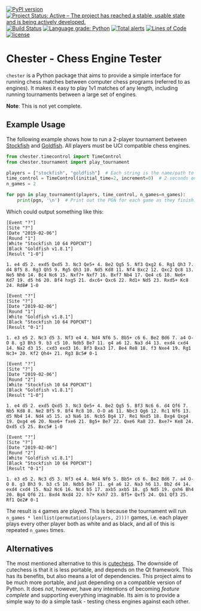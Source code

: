 [![PyPI version](https://badge.fury.io/py/chester.svg)](https://badge.fury.io/py/chester)
[![Project Status: Active – The project has reached a stable, usable state and is being actively developed.](http://www.repostatus.org/badges/latest/active.svg)](http://www.repostatus.org/#active)
[![Build Status](https://travis-ci.org/bsamseth/python-chess-engine-tester.svg?branch=master)](https://travis-ci.org/bsamseth/python-chess-engine-tester)
[![Language grade: Python](https://img.shields.io/lgtm/grade/python/g/bsamseth/python-chess-engine-tester.svg?logo=lgtm&logoWidth=18)](https://lgtm.com/projects/g/bsamseth/python-chess-engine-tester/context:python)
[![Total alerts](https://img.shields.io/lgtm/alerts/g/bsamseth/python-chess-engine-tester.svg?logo=lgtm&logoWidth=18)](https://lgtm.com/projects/g/bsamseth/python-chess-engine-tester/alerts/)
[![Lines of Code](https://tokei.rs/b1/github/bsamseth/python-chess-engine-tester)](https://github.com/Aaronepower/tokei)
[![license](https://img.shields.io/badge/license-MIT-blue.svg)](https://github.com/bsamseth/python-chess-engine-tester/blob/master/LICENSE)

# Chester - Chess Engine Tester

`chester` is a Python package that aims to provide a simple interface for running chess matches
between computer chess programs (referred to as engines). It makes it easy to
play 1v1 matches of any length, including running tournaments between a large
set of engines.

__Note__: This is not yet complete.

## Example Usage

The following example shows how to run a 2-player tournament between
[Stockfish](https://github.com/official-stockfish/Stockfish) and
[Goldfish](https://github.com/bsamseth/Goldfish). All players must be UCI compatible
chess engines.

```python
from chester.timecontrol import TimeControl
from chester.tournament import play_tournament

players = ["stockfish", "goldfish"]  # Each string is the name/path to an executable UCI engine.
time_control = TimeControl(initial_time=2, increment=0)  # 2 seconds on the clock, 0 seconds increment.
n_games = 2

for pgn in play_tournament(players, time_control, n_games=n_games):
    print(pgn, '\n')  # Print out the PGN for each game as they finish.
```

Which could output something like this:

``` text
[Event "?"]
[Site "?"]
[Date "2019-02-06"]
[Round "1"]
[White "Stockfish 10 64 POPCNT"]
[Black "Goldfish v1.8.1"]
[Result "1-0"]

1. e4 d5 2. exd5 Qxd5 3. Nc3 Qe5+ 4. Be2 Qg5 5. Nf3 Qxg2 6. Rg1 Qh3 7. d4 Bf5 8. Rg3 Qh5 9. Rg5 Qh3 10. Nd5 Kd8 11. Nf4 Bxc2 12. Qxc2 Qc8 13. Ne5 Nh6 14. Bc4 Nc6 15. Nxf7+ Nxf7 16. Bxf7 Nb4 17. Qe4 c6 18. Ne6+ Kd7 19. d5 h6 20. Bf4 hxg5 21. dxc6+ Qxc6 22. Rd1+ Nd5 23. Rxd5+ Kc8 24. Rd8# 1-0

[Event "?"]
[Site "?"]
[Date "2019-02-06"]
[Round "1"]
[White "Goldfish v1.8.1"]
[Black "Stockfish 10 64 POPCNT"]
[Result "0-1"]

1. e3 e5 2. Nc3 d5 3. Nf3 e4 4. Nd4 Nf6 5. Bb5+ c6 6. Be2 Bd6 7. a4 O-O 8. g3 Bh3 9. b3 c5 10. Ndb5 Be7 11. g4 a6 12. Na3 d4 13. exd4 cxd4 14. Na2 d3 15. cxd3 exd3 16. Bf3 Bxa3 17. Be4 Re8 18. f3 Nxe4 19. Rg1 Nc3+ 20. Kf2 Qh4+ 21. Rg3 Bc5# 0-1

[Event "?"]
[Site "?"]
[Date "2019-02-06"]
[Round "2"]
[White "Stockfish 10 64 POPCNT"]
[Black "Goldfish v1.8.1"]
[Result "1-0"]

1. e4 d5 2. exd5 Qxd5 3. Nc3 Qe5+ 4. Be2 Qg5 5. Bf3 Nc6 6. d4 Qf6 7. Nb5 Kd8 8. Ne2 Bf5 9. Bf4 Rc8 10. O-O a6 11. Nbc3 Qg6 12. Rc1 Nf6 13. d5 Nb4 14. Nd4 a5 15. a3 Na6 16. Ncb5 Bg4 17. Re1 Nxd5 18. Bxg4 Qxg4 19. Qxg4 e6 20. Nxe6+ fxe6 21. Bg5+ Be7 22. Qxe6 Ra8 23. Bxe7+ Ke8 24. Qxd5 c5 25. Bxc5# 1-0

[Event "?"]
[Site "?"]
[Date "2019-02-06"]
[Round "2"]
[White "Goldfish v1.8.1"]
[Black "Stockfish 10 64 POPCNT"]
[Result "0-1"]

1. e3 e5 2. Nc3 d5 3. Nf3 e4 4. Nd4 Nf6 5. Bb5+ c6 6. Be2 Bd6 7. a4 O-O 8. g3 Bh3 9. b3 c5 10. Ndb5 Be7 11. g4 a6 12. Na3 h6 13. Bb2 d4 14. exd4 cxd4 15. Na2 Nc6 16. Nc4 b5 17. axb5 axb5 18. g5 Nd5 19. gxh6 Bh4 20. Bg4 Qf6 21. Bxd4 Nxd4 22. h7+ Kxh7 23. Bf5+ Qxf5 24. Qb1 Qf3 25. Rf1 Qe2# 0-1
```

The result is `4` games are played. This is because the tournament will run
`n_games * len(list(permutations(players, 2)))!` games, i.e. each player plays
every other player both as white and as black, and all of this is repeated `n_games`
times.


## Alternatives

The most mentioned alternative to this is
[cutechess](https://github.com/cutechess/cutechess). The downside of cutechess
is that it is less portable, and depends on the Qt framework. This has its
benefits, but also means a lot of dependencies. This project aims to be much
more portable, and just depending on a compatible version of Python. It does
_not_, however, have any intentions of becoming _feature complete_ and
supporting everything imaginable. Its aim is to provide a simple way to do a
simple task - testing chess engines against each other.


